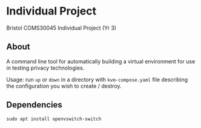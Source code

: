# Individual Project

Bristol COMS30045 Individual Project (Yr 3)

## About

A command line tool for automatically building a virtual environment for use in testing privacy technologies.

Usage: run `up` or `down` in a directory with `kvm-compose.yaml` file 
describing the configuration you wish to create / destroy.

## Dependencies

```
sudo apt install openvswitch-switch
```

